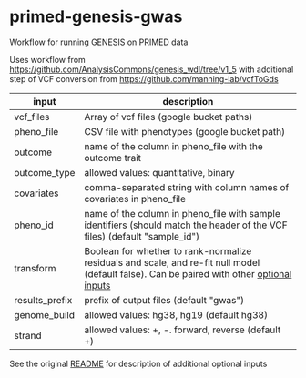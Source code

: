 # primed-genesis-gwas
Workflow for running GENESIS on PRIMED data

Uses workflow from https://github.com/AnalysisCommons/genesis_wdl/tree/v1_5 with additional step of VCF conversion from https://github.com/manning-lab/vcfToGds

input | description
--- | ---
vcf_files | Array of vcf files (google bucket paths)
pheno_file | CSV file with phenotypes (google bucket path)
outcome | name of the column in pheno_file with the outcome trait
outcome_type | allowed values: quantitative, binary
covariates | comma-separated string with column names of covariates in pheno_file
pheno_id | name of the column in pheno_file with sample identifiers (should match the header of the VCF files) (default "sample_id")
transform | Boolean for whether to rank-normalize residuals and scale, and re-fit null model (default false). Can be paired with other [optional inputs](https://github.com/AnalysisCommons/genesis_wdl/tree/v1_5?tab=readme-ov-file#inputs)
results_prefix | prefix of output files (default "gwas")
genome_build | allowed values: hg38, hg19 (default hg38)
strand | allowed values: +, -. forward, reverse (default +)

See the original [README](https://github.com/AnalysisCommons/genesis_wdl/blob/v1_5/README.md) for description of additional optional inputs
